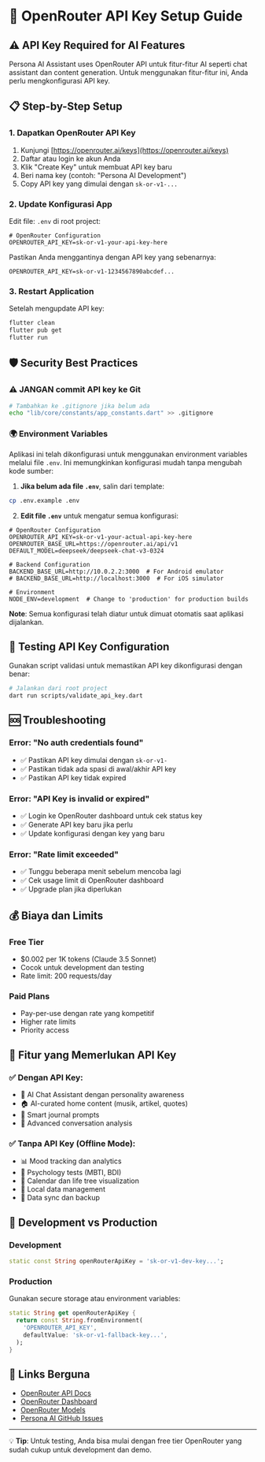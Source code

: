 # 🔑 OpenRouter API Key Setup Guide

## ⚠️ API Key Required for AI Features

Persona AI Assistant uses OpenRouter API untuk fitur-fitur AI seperti chat assistant dan content generation. Untuk menggunakan fitur-fitur ini, Anda perlu mengkonfigurasi API key.

## 📋 Step-by-Step Setup

### 1. **Dapatkan OpenRouter API Key**

1. Kunjungi [https://openrouter.ai/keys](https://openrouter.ai/keys)
2. Daftar atau login ke akun Anda
3. Klik "Create Key" untuk membuat API key baru
4. Beri nama key (contoh: "Persona AI Development")
5. Copy API key yang dimulai dengan `sk-or-v1-...`

### 2. **Update Konfigurasi App**

Edit file: `.env` di root project:

```properties
# OpenRouter Configuration
OPENROUTER_API_KEY=sk-or-v1-your-api-key-here
```

Pastikan Anda menggantinya dengan API key yang sebenarnya:

```properties
OPENROUTER_API_KEY=sk-or-v1-1234567890abcdef...
```

### 3. **Restart Application**

Setelah mengupdate API key:
```bash
flutter clean
flutter pub get
flutter run
```

## 🛡️ Security Best Practices

### ⚠️ **JANGAN** commit API key ke Git
```bash
# Tambahkan ke .gitignore jika belum ada
echo "lib/core/constants/app_constants.dart" >> .gitignore
```

### 🌍 Environment Variables

Aplikasi ini telah dikonfigurasi untuk menggunakan environment variables melalui file `.env`. Ini memungkinkan konfigurasi mudah tanpa mengubah kode sumber:

1. **Jika belum ada file `.env`**, salin dari template:
```bash
cp .env.example .env
```

2. **Edit file `.env`** untuk mengatur semua konfigurasi:
```properties
# OpenRouter Configuration
OPENROUTER_API_KEY=sk-or-v1-your-actual-api-key-here
OPENROUTER_BASE_URL=https://openrouter.ai/api/v1
DEFAULT_MODEL=deepseek/deepseek-chat-v3-0324

# Backend Configuration
BACKEND_BASE_URL=http://10.0.2.2:3000  # For Android emulator
# BACKEND_BASE_URL=http://localhost:3000  # For iOS simulator

# Environment
NODE_ENV=development  # Change to 'production' for production builds
```

**Note**: Semua konfigurasi telah diatur untuk dimuat otomatis saat aplikasi dijalankan.

## 🧪 Testing API Key Configuration

Gunakan script validasi untuk memastikan API key dikonfigurasi dengan benar:

```bash
# Jalankan dari root project
dart run scripts/validate_api_key.dart
```

## 🆘 Troubleshooting

### Error: "No auth credentials found"
- ✅ Pastikan API key dimulai dengan `sk-or-v1-`
- ✅ Pastikan tidak ada spasi di awal/akhir API key
- ✅ Pastikan API key tidak expired

### Error: "API Key is invalid or expired"
- ✅ Login ke OpenRouter dashboard untuk cek status key
- ✅ Generate API key baru jika perlu
- ✅ Update konfigurasi dengan key yang baru

### Error: "Rate limit exceeded"
- ✅ Tunggu beberapa menit sebelum mencoba lagi
- ✅ Cek usage limit di OpenRouter dashboard
- ✅ Upgrade plan jika diperlukan

## 💰 Biaya dan Limits

### Free Tier
- $0.002 per 1K tokens (Claude 3.5 Sonnet)
- Cocok untuk development dan testing
- Rate limit: 200 requests/day

### Paid Plans
- Pay-per-use dengan rate yang kompetitif
- Higher rate limits
- Priority access

## 🎯 Fitur yang Memerlukan API Key

### ✅ Dengan API Key:
- 💬 AI Chat Assistant dengan personality awareness
- 🏠 AI-curated home content (musik, artikel, quotes)
- 📝 Smart journal prompts
- 🧠 Advanced conversation analysis

### ✅ Tanpa API Key (Offline Mode):
- 📊 Mood tracking dan analytics
- 🧠 Psychology tests (MBTI, BDI)
- 📅 Calendar dan life tree visualization
- 💾 Local data management
- 🔄 Data sync dan backup

## 📱 Development vs Production

### Development
```dart
static const String openRouterApiKey = 'sk-or-v1-dev-key...';
```

### Production
Gunakan secure storage atau environment variables:
```dart
static String get openRouterApiKey {
  return const String.fromEnvironment(
    'OPENROUTER_API_KEY',
    defaultValue: 'sk-or-v1-fallback-key...',
  );
}
```

## 🔗 Links Berguna

- [OpenRouter API Docs](https://openrouter.ai/docs)
- [OpenRouter Dashboard](https://openrouter.ai/activity)
- [OpenRouter Models](https://openrouter.ai/models)
- [Persona AI GitHub Issues](https://github.com/your-repo/issues)

---

💡 **Tip**: Untuk testing, Anda bisa mulai dengan free tier OpenRouter yang sudah cukup untuk development dan demo.
